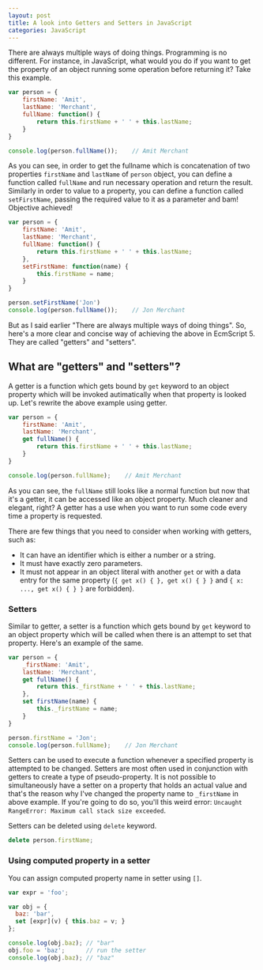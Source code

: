 ```yaml
---
layout: post
title: A look into Getters and Setters in JavaScript
categories: JavaScript
---
```


There are always multiple ways of doing things. Programming is no different. For instance, in JavaScript, what would you do if you want to get the property of an object running some operation before returning it? Take this example.

```js
var person = {
    firstName: 'Amit',
    lastName: 'Merchant',
    fullName: function() {
        return this.firstName + ' ' + this.lastName;
    }
}

console.log(person.fullName());    // Amit Merchant
```

As you can see, in order to get the fullname which is concatenation of two properties `firstName` and `lastName` of `person` object, you can define a function called `fullName` and run necessary operation and return the result. Similarly in order to value to a property, you can define a function called `setFirstName`, passing the required value to it as a parameter and bam! Objective achieved! 

```js
var person = {
    firstName: 'Amit',
    lastName: 'Merchant',
    fullName: function() {
        return this.firstName + ' ' + this.lastName;
    },
    setFirstName: function(name) {
        this.firstName = name;
    }
}

person.setFirstName('Jon')
console.log(person.fullName());    // Jon Merchant
```

But as I said earlier "There are always multiple ways of doing things". So, here's a more clear and concise way of achieving the above in EcmScript 5. They are called "getters" and "setters".

## What are "getters" and "setters"?

A getter is a function which gets bound by `get` keyword to an object property which will be invoked autimatically when that property is looked up. Let's rewrite the above example using getter.

```js
var person = {
    firstName: 'Amit',
    lastName: 'Merchant',
    get fullName() {
        return this.firstName + ' ' + this.lastName;
    }
}

console.log(person.fullName);    // Amit Merchant
```

As you can see, the `fullName` still looks like a normal function but now that it's a getter, it can be accessed like an object property. Much cleaner and elegant, right? A getter has a use when you want to run some code every time a property is requested. 

There are few things that you need to consider when working with getters, such as:

- It can have an identifier which is either a number or a string.
- It must have exactly zero parameters.
- It must not appear in an object literal with another `get` or with a data entry for the same property (`{ get x() { }, get x() { } }` and `{ x: ..., get x() { } }` are forbidden).

### Setters

Similar to getter, a setter is a function which gets bound by `get` keyword to an object property which will be called when there is an attempt to set that property. Here's an example of the same.

```js
var person = {
    _firstName: 'Amit',
    lastName: 'Merchant',
    get fullName() {
        return this._firstName + ' ' + this.lastName;
    },
    set firstName(name) {
        this._firstName = name;
    }
}

person.firstName = 'Jon';
console.log(person.fullName);    // Jon Merchant
```

Setters can be used to execute a function whenever a specified property is attempted to be changed. Setters are most often used in conjunction with getters to create a type of pseudo-property. It is not possible to simultaneously have a setter on a property that holds an actual value and that's the reason why I've changed the property name to `_firstName` in above example. If you're going to do so, you'll this weird error: `Uncaught RangeError: Maximum call stack size exceeded`.

Setters can be deleted using `delete` keyword.

```js
delete person.firstName;
```

### Using computed property in a setter

You can assign computed property name in setter using `[]`.

```js
var expr = 'foo';

var obj = {
  baz: 'bar',
  set [expr](v) { this.baz = v; }
};

console.log(obj.baz); // "bar"
obj.foo = 'baz';      // run the setter
console.log(obj.baz); // "baz"
````
